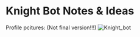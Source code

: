 # Knight Bot Notes & Ideas

Profile pcitures:
(Not final version!!!)
![Knight_bot](https://user-images.githubusercontent.com/75495062/149950658-cec4a8a8-3a18-439a-919a-46313f61a763.png)
